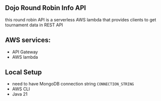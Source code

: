 ## Dojo Round Robin Info API

this round robin API is a serverless AWS lambda that provides clients
to get tournament data in REST API

## AWS services:

- API Gateway
- AWS lambda

## Local Setup

- need to have MongoDB connection string ```CONNECTION_STRING```
- AWS CLI
- Java 21

